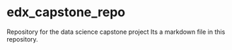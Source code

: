 # edx_capstone_repo
Repository for the data science capstone project
Its a markdown file in this repository.
